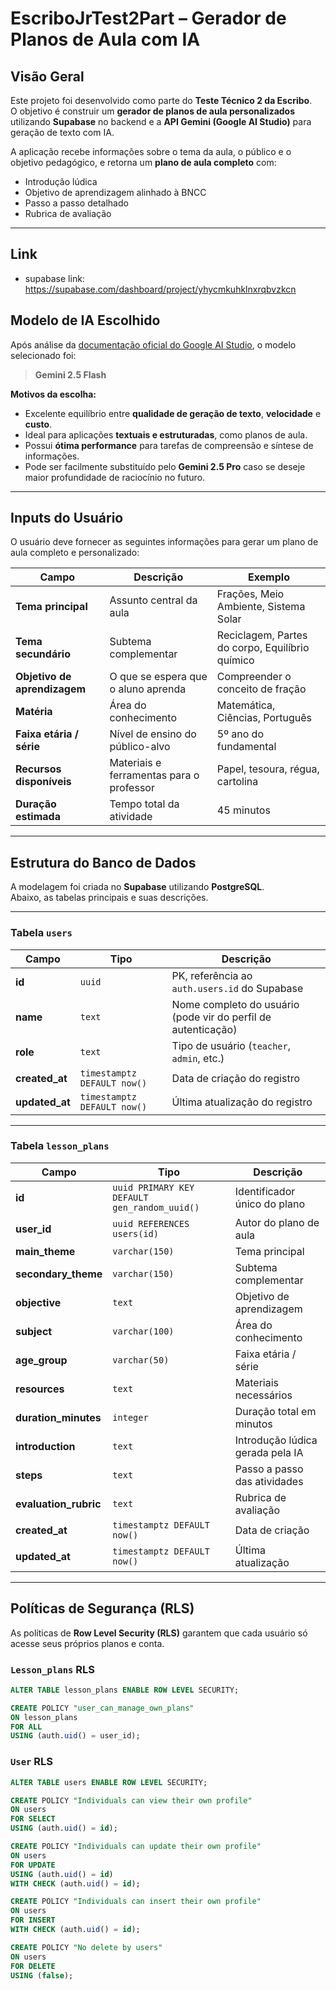 # EscriboJrTest2Part – Gerador de Planos de Aula com IA

## Visão Geral

Este projeto foi desenvolvido como parte do **Teste Técnico 2 da Escribo**.  
O objetivo é construir um **gerador de planos de aula personalizados** utilizando **Supabase** no backend e a **API Gemini (Google AI Studio)** para geração de texto com IA.

A aplicação recebe informações sobre o tema da aula, o público e o objetivo pedagógico, e retorna um **plano de aula completo** com:

- Introdução lúdica
- Objetivo de aprendizagem alinhado à BNCC
- Passo a passo detalhado
- Rubrica de avaliação

---
## Link

- supabase link: https://supabase.com/dashboard/project/yhycmkuhklnxrqbvzkcn

## Modelo de IA Escolhido

Após análise da [documentação oficial do Google AI Studio](https://ai.google.dev/gemini-api/docs/models), o modelo selecionado foi:

> **Gemini 2.5 Flash**

**Motivos da escolha:**

- Excelente equilíbrio entre **qualidade de geração de texto**, **velocidade** e **custo**.
- Ideal para aplicações **textuais e estruturadas**, como planos de aula.
- Possui **ótima performance** para tarefas de compreensão e síntese de informações.
- Pode ser facilmente substituído pelo **Gemini 2.5 Pro** caso se deseje maior profundidade de raciocínio no futuro.

---

## Inputs do Usuário

O usuário deve fornecer as seguintes informações para gerar um plano de aula completo e personalizado:

| Campo                        | Descrição                                | Exemplo                                         |
| ---------------------------- | ---------------------------------------- | ----------------------------------------------- |
| **Tema principal**           | Assunto central da aula                  | Frações, Meio Ambiente, Sistema Solar           |
| **Tema secundário**          | Subtema complementar                     | Reciclagem, Partes do corpo, Equilíbrio químico |
| **Objetivo de aprendizagem** | O que se espera que o aluno aprenda      | Compreender o conceito de fração                |
| **Matéria**                  | Área do conhecimento                     | Matemática, Ciências, Português                 |
| **Faixa etária / série**     | Nível de ensino do público-alvo          | 5º ano do fundamental                           |
| **Recursos disponíveis**     | Materiais e ferramentas para o professor | Papel, tesoura, régua, cartolina                |
| **Duração estimada**         | Tempo total da atividade                 | 45 minutos                                      |

---

## Estrutura do Banco de Dados

A modelagem foi criada no **Supabase** utilizando **PostgreSQL**.  
Abaixo, as tabelas principais e suas descrições.

---

### Tabela `users`

| Campo          | Tipo                        | Descrição                                                     |
| -------------- | --------------------------- | ------------------------------------------------------------- |
| **id**         | `uuid`                      | PK, referência ao `auth.users.id` do Supabase                 |
| **name**       | `text`                      | Nome completo do usuário (pode vir do perfil de autenticação) |
| **role**       | `text`                      | Tipo de usuário (`teacher`, `admin`, etc.)                    |
| **created_at** | `timestamptz DEFAULT now()` | Data de criação do registro                                   |
| **updated_at** | `timestamptz DEFAULT now()` | Última atualização do registro                                |

---

### Tabela `lesson_plans`

| Campo                 | Tipo                                         | Descrição                        |
| --------------------- | -------------------------------------------- | -------------------------------- |
| **id**                | `uuid PRIMARY KEY DEFAULT gen_random_uuid()` | Identificador único do plano     |
| **user_id**           | `uuid REFERENCES users(id)`                  | Autor do plano de aula           |
| **main_theme**        | `varchar(150)`                               | Tema principal                   |
| **secondary_theme**   | `varchar(150)`                               | Subtema complementar             |
| **objective**         | `text`                                       | Objetivo de aprendizagem         |
| **subject**           | `varchar(100)`                               | Área do conhecimento             |
| **age_group**         | `varchar(50)`                                | Faixa etária / série             |
| **resources**         | `text`                                       | Materiais necessários            |
| **duration_minutes**  | `integer`                                    | Duração total em minutos         |
| **introduction**      | `text`                                       | Introdução lúdica gerada pela IA |
| **steps**             | `text`                                       | Passo a passo das atividades     |
| **evaluation_rubric** | `text`                                       | Rubrica de avaliação             |
| **created_at**        | `timestamptz DEFAULT now()`                  | Data de criação                  |
| **updated_at**        | `timestamptz DEFAULT now()`                  | Última atualização               |

---

## Políticas de Segurança (RLS)

As políticas de **Row Level Security (RLS)** garantem que cada usuário só acesse seus próprios planos e conta.

### `Lesson_plans` RLS

```sql
ALTER TABLE lesson_plans ENABLE ROW LEVEL SECURITY;

CREATE POLICY "user_can_manage_own_plans"
ON lesson_plans
FOR ALL
USING (auth.uid() = user_id);
```

### `User` RLS

```sql
ALTER TABLE users ENABLE ROW LEVEL SECURITY;

CREATE POLICY "Individuals can view their own profile"
ON users
FOR SELECT
USING (auth.uid() = id);

CREATE POLICY "Individuals can update their own profile"
ON users
FOR UPDATE
USING (auth.uid() = id)
WITH CHECK (auth.uid() = id);

CREATE POLICY "Individuals can insert their own profile"
ON users
FOR INSERT
WITH CHECK (auth.uid() = id);

CREATE POLICY "No delete by users"
ON users
FOR DELETE
USING (false);
```
